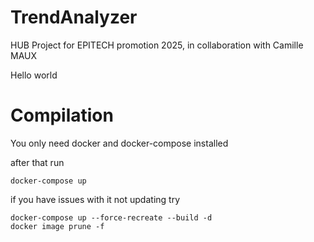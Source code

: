 # TrendAnalyzer
HUB Project for EPITECH promotion 2025, in collaboration with Camille MAUX

Hello world

# Compilation
You only need docker and docker-compose installed

after that run

    docker-compose up

if you have issues with it not updating try

    docker-compose up --force-recreate --build -d
    docker image prune -f
